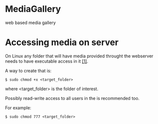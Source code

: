 # MediaGallery
web based media gallery

# Accessing media on server
On Linux any folder that will have media provided throught the webserver needs to have executable access in it [[1]](https://askubuntu.com/questions/688538/how-to-allow-apache-to-access-another-directory-ouside-html-www). 

A way to create that is:

`$ sudo chmod +x <target_folder>`

where <target_folder> is the folder of interest.

Possibly read-write access to all users in the <target-folder> is recommended too.

For example:

`$ sudo chmod 777 <target_folder>`